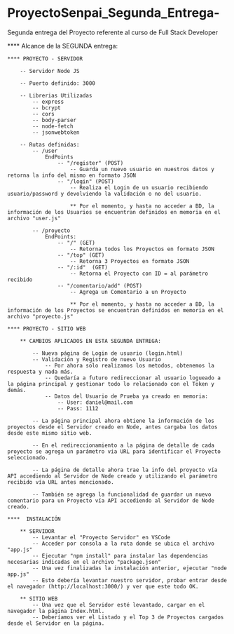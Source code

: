 # ProyectoSenpai_Segunda_Entrega-
Segunda entrega del Proyecto referente al curso de Full Stack Developer

**** Alcance de la SEGUNDA entrega:

	**** PROYECTO - SERVIDOR

		-- Servidor Node JS 
				
		-- Puerto definido: 3000
				
		-- Librerias Utilizadas
			-- express
			-- bcrypt
			-- cors
			-- body-parser
			-- node-fetch
			-- jsonwebtoken		
						
		-- Rutas definidas: 
			-- /user 
				EndPoints
					-- "/register" (POST)
						-- Guarda un nuevo usuario en nuestros datos y retorna la info del mismo en formato JSON
					-- "/login" (POST)
						-- Realiza el Login de un usuario recibiendo usuario/password y devolviendo la validación o no del usuario.
											
						** Por el momento, y hasta no acceder a BD, la información de los Usuarios se encuentran definidos en memoria en el archivo "user.js"
				
			-- /proyecto
				EndPoints: 
					-- "/" (GET)
						-- Retorna todos los Proyectos en formato JSON
					-- "/top" (GET)
						-- Retorna 3 Proyectos en formato JSON
					-- "/:id"  (GET)
						-- Retorna el Proyecto con ID = al parámetro recibido
					-- "/comentario/add" (POST)
						-- Agrega un Comentario a un Proyecto
						
						** Por el momento, y hasta no acceder a BD, la información de los Proyectos se encuentran definidos en memoria en el archivo "proyecto.js"
								
	**** PROYECTO - SITIO WEB

		** CAMBIOS APLICADOS EN ESTA SEGUNDA ENTREGA:			
					
			-- Nueva página de Login de usuario (login.html)
			-- Validación y Registro de nuevo Usuario
				-- Por ahora solo realizamos los metodos, obtenemos la respuesta y nada más. 
				-- Quedaría a futuro redireccionar al usuario logueado a la página principal y gestionar todo lo relacionado con el Token y demás.
				-- Datos del Usuario de Prueba ya creado en memoria: 
					-- User: daniel@mail.com
					-- Pass: 1112
						
			-- La página principal ahora obtiene la información de los proyectos desde el Servidor creado en Node, antes cargaba los datos desde este mismo sitio web.
						
			-- En el redireccionamiento a la página de detalle de cada proyecto se agrega un parámetro via URL para identificar el Proyecto seleccionado.
						
			-- La página de detalle ahora trae la info del proyecto vía API accediendo al Servidor de Node creado y utilizando el parámetro recibido vía URL antes mencionado.
						
			-- También se agrega la funcionalidad de guardar un nuevo comentario para un Proyecto vía API accediendo al Servidor de Node creado.
						
	****  INSTALACIÓN
					
		** SERVIDOR
			-- Levantar el "Proyecto Servidor" en VSCode
			-- Acceder por consola a la ruta donde se ubica el archivo "app.js" 
			-- Ejecutar "npm install" para instalar las dependencias necesarias indicadas en el archivo "package.json"
			-- Una vez finalizadas la instalación anterior, ejecutar "node app.js"
			-- Esto debería levantar nuestro servidor, probar entrar desde el navegador (http://localhost:3000/) y ver que este todo OK.
					
		** SITIO WEB
			-- Una vez que el Servidor esté levantado, cargar en el navegador la página Index.html.
			-- Deberíamos ver el Listado y el Top 3 de Proyectos cargados desde el Servidor en la página.
						
				
				
				
				
				
				
